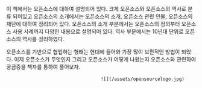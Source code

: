 이 책에서는 오픈소스에 대하여 설명되어 있다. 크게 오픈소스와 오픈소스의 역사로 분류 되어있고 오픈소스의 소개에서는 오픈소스의 소개, 오픈소스 관련 인물, 오픈소스의 재단에 대하여 정리되어 있다. 오픈소스의 소개 부분에서는 오픈소스의 정의부터 오픈소스 사용 사례까지 다양한 내용으로 설명되어 있다. 역사 부문에서는 10년대 단위로 오픈소스의 역사를 정리하였다. 

오픈소스를 기반으로 협업하는 형태는 현대에 들어와 가장 많이 보편적인 방법이 되었다. 이제 오픈소스가 무엇인지 그리고 오픈소스가 어떻게 나왔는지 오픈소스와 관련하여 궁금증을 책자를 통하여 풀어보자.  











                                       ![](/assets/opensourcelogo.jpg)

